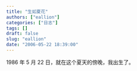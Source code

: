 ```yaml
---
title: "生如夏花"
authors: ["eallion"]
categories: ["日志"]
tags: []
draft: false
slug: "eallion"
date: "2006-05-22 18:39:00"
---
```


1986 年 5 月 22 日，就在这个夏天的傍晚，我出生了。
